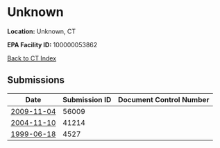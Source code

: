 # Unknown

**Location:** Unknown, CT

**EPA Facility ID:** 100000053862

[Back to CT Index](../../index.md)

## Submissions

| Date | Submission ID | Document Control Number |
|------|--------------|-------------------------|
| [2009-11-04](submissions/56009.md) | 56009 |  |
| [2004-11-10](submissions/41214.md) | 41214 |  |
| [1999-06-18](submissions/4527.md) | 4527 |  |

